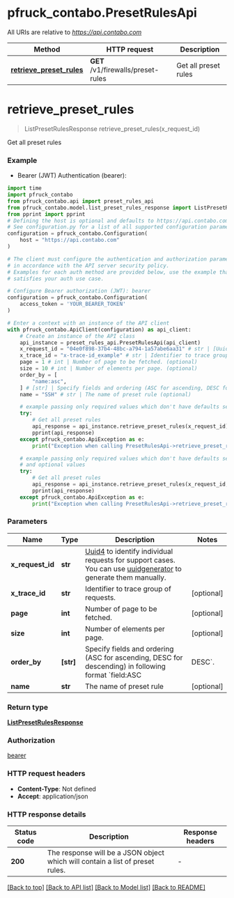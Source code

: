 # pfruck_contabo.PresetRulesApi

All URIs are relative to *https://api.contabo.com*

Method | HTTP request | Description
------------- | ------------- | -------------
[**retrieve_preset_rules**](PresetRulesApi.md#retrieve_preset_rules) | **GET** /v1/firewalls/preset-rules | Get all preset rules


# **retrieve_preset_rules**
> ListPresetRulesResponse retrieve_preset_rules(x_request_id)

Get all preset rules

### Example

* Bearer (JWT) Authentication (bearer):

```python
import time
import pfruck_contabo
from pfruck_contabo.api import preset_rules_api
from pfruck_contabo.model.list_preset_rules_response import ListPresetRulesResponse
from pprint import pprint
# Defining the host is optional and defaults to https://api.contabo.com
# See configuration.py for a list of all supported configuration parameters.
configuration = pfruck_contabo.Configuration(
    host = "https://api.contabo.com"
)

# The client must configure the authentication and authorization parameters
# in accordance with the API server security policy.
# Examples for each auth method are provided below, use the example that
# satisfies your auth use case.

# Configure Bearer authorization (JWT): bearer
configuration = pfruck_contabo.Configuration(
    access_token = 'YOUR_BEARER_TOKEN'
)

# Enter a context with an instance of the API client
with pfruck_contabo.ApiClient(configuration) as api_client:
    # Create an instance of the API class
    api_instance = preset_rules_api.PresetRulesApi(api_client)
    x_request_id = "04e0f898-37b4-48bc-a794-1a57abe6aa31" # str | [Uuid4](https://en.wikipedia.org/wiki/Universally_unique_identifier#Version_4_(random)) to identify individual requests for support cases. You can use [uuidgenerator](https://www.uuidgenerator.net/version4) to generate them manually.
    x_trace_id = "x-trace-id_example" # str | Identifier to trace group of requests. (optional)
    page = 1 # int | Number of page to be fetched. (optional)
    size = 10 # int | Number of elements per page. (optional)
    order_by = [
        "name:asc",
    ] # [str] | Specify fields and ordering (ASC for ascending, DESC for descending) in following format `field:ASC|DESC`. (optional)
    name = "SSH" # str | The name of preset rule (optional)

    # example passing only required values which don't have defaults set
    try:
        # Get all preset rules
        api_response = api_instance.retrieve_preset_rules(x_request_id)
        pprint(api_response)
    except pfruck_contabo.ApiException as e:
        print("Exception when calling PresetRulesApi->retrieve_preset_rules: %s\n" % e)

    # example passing only required values which don't have defaults set
    # and optional values
    try:
        # Get all preset rules
        api_response = api_instance.retrieve_preset_rules(x_request_id, x_trace_id=x_trace_id, page=page, size=size, order_by=order_by, name=name)
        pprint(api_response)
    except pfruck_contabo.ApiException as e:
        print("Exception when calling PresetRulesApi->retrieve_preset_rules: %s\n" % e)
```


### Parameters

Name | Type | Description  | Notes
------------- | ------------- | ------------- | -------------
 **x_request_id** | **str**| [Uuid4](https://en.wikipedia.org/wiki/Universally_unique_identifier#Version_4_(random)) to identify individual requests for support cases. You can use [uuidgenerator](https://www.uuidgenerator.net/version4) to generate them manually. |
 **x_trace_id** | **str**| Identifier to trace group of requests. | [optional]
 **page** | **int**| Number of page to be fetched. | [optional]
 **size** | **int**| Number of elements per page. | [optional]
 **order_by** | **[str]**| Specify fields and ordering (ASC for ascending, DESC for descending) in following format &#x60;field:ASC|DESC&#x60;. | [optional]
 **name** | **str**| The name of preset rule | [optional]

### Return type

[**ListPresetRulesResponse**](ListPresetRulesResponse.md)

### Authorization

[bearer](../README.md#bearer)

### HTTP request headers

 - **Content-Type**: Not defined
 - **Accept**: application/json


### HTTP response details

| Status code | Description | Response headers |
|-------------|-------------|------------------|
**200** | The response will be a JSON object which will contain a list of preset rules. |  -  |

[[Back to top]](#) [[Back to API list]](../README.md#documentation-for-api-endpoints) [[Back to Model list]](../README.md#documentation-for-models) [[Back to README]](../README.md)

